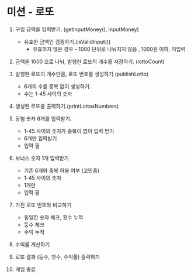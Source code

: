 # 미션 - 로또

1. 구입 금액을 입력받기. (getInputMoney(), inputMoney)

   - 유효한 금액인 검증하기.(isValidInput())
     - 유효하지 않은 경우 - 1000 단위로 나눠지지 않음 , 1000원 이하, 미입력

2. 금액을 1000 으로 나눠, 발행한 로또의 개수를 저장하기. (lottoCount)

3. 발행한 로또의 개수만큼, 로또 번호를 생성하기 (publishLotto)

   - 6개의 수를 중복 없이 생성하기.
   - 수는 1-45 사이의 숫자

4. 생성된 로또를 출력하기.(printLottosNumbers)

5. 당첨 숫자 6개를 입력받기.

   - 1-45 사이의 숫자가 중복이 없이 입력 받기
   - 6개만 입력받기
   - 입력 필

6. 보너스 숫자 1개 입력받기

   - 기존 6개와 중복 허용 여부 (고민중)
   - 1-45 사이의 숫자
   - 1개만
   - 입력 필

7. 가진 로또 번호와 비교하기

   - 동일한 숫자 체크, 횟수 누적
   - 등수 체크
   - 수익 누적

8. 수익률 계산하기

9. 로또 결과 (등수, 갯수, 수익률) 출력하기

10. 게임 종료
